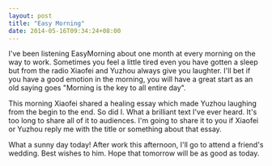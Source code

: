 ```yaml
---
layout: post
title: "Easy Morning"
date: 2014-05-16T09:34:24+08:00
---
```


I've been listening EasyMorning about one month at every morning on the way to work. Sometimes you feel a little tired even you have gotten a sleep but from the radio Xiaofei and Yuzhou always give you laughter. I'll bet if you have a good emotion in the morning, you will have a great start as an old saying goes "Morning is the key to all entire day".

This morning Xiaofei shared a healing essay which made Yuzhou laughing from the begin to the end. So did I. What a brilliant text I've ever heard. It's too long to share all of it to audiences. I'm going to share it to you if Xiaofei or Yuzhou reply me with the title or something about that essay.

What a sunny day today! After work this afternoon, I'll go to attend a friend's wedding. Best wishes to him. Hope that tomorrow will be as good as today.